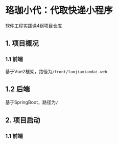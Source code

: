 # 珞珈小代：代取快递小程序

软件工程实践课4组项目仓库

## 1. 项目概况

### 1.1 前端

基于Vue2框架，路径为`/front/luojiaxiaodai-web`

## 1.2 后端

基于SpringBoot，路径为`/`

## 2. 项目启动

### 1.1 前端

